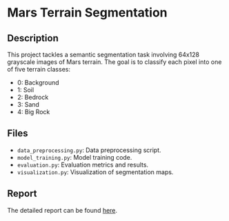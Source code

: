 # Mars Terrain Segmentation  

## Description  
This project tackles a semantic segmentation task involving 64x128 grayscale images of Mars terrain. The goal is to classify each pixel into one of five terrain classes:  
- 0: Background  
- 1: Soil  
- 2: Bedrock  
- 3: Sand  
- 4: Big Rock  

## Files  
- `data_preprocessing.py`: Data preprocessing script.  
- `model_training.py`: Model training code.  
- `evaluation.py`: Evaluation metrics and results.  
- `visualization.py`: Visualization of segmentation maps.  

## Report  
The detailed report can be found [here](./report/mars_terrain_report.pdf).
